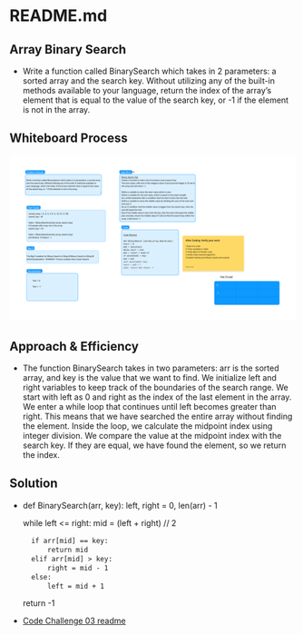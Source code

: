 # README.md

## Array Binary Search

- Write a function called BinarySearch which takes in 2 parameters: a sorted array and the search key. Without utilizing any of the built-in methods available to your language, return the index of the array’s element that is equal to the value of the search key, or -1 if the element is not in the array.

## Whiteboard Process

![white board](code_challenge_3_whiteboard.png)

## Approach & Efficiency

- The function BinarySearch takes in two parameters: arr is the sorted array, and key is the value that we want to find.
We initialize left and right variables to keep track of the boundaries of the search range. We start with left as 0 and right as the index of the last element in the array.
We enter a while loop that continues until left becomes greater than right. This means that we have searched the entire array without finding the element.
Inside the loop, we calculate the midpoint index using integer division.
We compare the value at the midpoint index with the search key. If they are equal, we have found the element, so we return the index.

## Solution

- def BinarySearch(arr, key):
    left, right = 0, len(arr) - 1

    while left <= right:
        mid = (left + right) // 2

        if arr[mid] == key:
            return mid
        elif arr[mid] > key:
            right = mid - 1
        else:
            left = mid + 1

    return -1

- [Code Challenge 03 readme](https://github.com/jdutchfoy/data-structures-and-algorithms/blob/main/python/code_challenges/array_binary_search/README.md)
